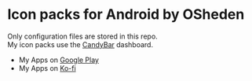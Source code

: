 # Icon packs for Android by OSheden

Only configuration files are stored in this repo.  
My icon packs use the [CandyBar](https://github.com/zixpo/candybar-sample) dashboard.

* My Apps on [Google Play](https://play.google.com/store/apps/dev?id=8499600161575480814)
* My Apps on [Ko-fi](https://ko-fi.com/osheden/tiers) 
